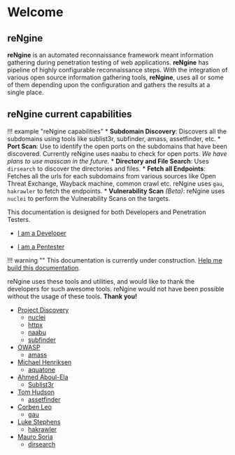 # Welcome

## **reNgine**

**reNgine** is an automated reconnaissance framework meant information gathering during penetration testing of web applications. **reNgine** has pipeline of highly configurable reconnaissance steps. With the integration of various open source information gathering tools, **reNgine**, uses all or some of them depending upon the configuration and gathers the results at a single place.

## reNgine current capabilities

!!! example "reNgine capabilities"
    * **Subdomain Discovery**: Discovers all the subdomains using tools like sublist3r, subfinder, amass, assetfinder, etc.
    * **Port Scan**: Use to identify the open ports on the subdomains that have been discovered. Currently reNgine uses naabu to check for open ports. *We have plans to use masscan in the future.*
    * **Directory and File Search**: Uses `dirsearch` to discover the directories and files.
    * **Fetch all Endpoints**: Fetches all the urls for each subdomains from various sources like Open Threat Exchange, Wayback machine, common crawl etc. reNgine uses `gau`, `hakrawler` to fetch the endpoints.
    * **Vulnerability Scan** *(Beta)*: reNgine uses `nuclei` to perform the Vulnerability Scans on the targets.

This documentation is designed for both Developers and Penetration Testers.

* [I am a Developer](developer/)

* [I am a Pentester](pentester/install.md)

!!! warning ""
    This documentation is currently under construction. [Help me build this documentation](https://github.com/yogeshojha/rengineDocumentation).

reNgine uses these tools and utilities, and would like to thank the developers for such awesome tools. reNgine would not have been possible without the usage of these tools. **Thank you!**

* [Project Discovery](https://github.com/projectdiscovery)
    * [nuclei](https://github.com/projectdiscovery/nuclei)
    * [httpx](https://github.com/projectdiscovery/httpx)
    * [naabu](https://github.com/projectdiscovery/naabu)
    * [subfinder](https://github.com/projectdiscovery/subfinder)
* [OWASP](https://github.com/OWASP)
    * [amass](https://github.com/OWASP/Amass)
* [Michael Henriksen](https://github.com/michenriksen)
    * [aquatone](https://github.com/michenriksen/aquatone)
* [Ahmed Aboul-Ela](https://github.com/aboul3la)
    * [Sublist3r](https://github.com/aboul3la/sublist3r)
* [Tom Hudson](https://github.com/tomnomnom)
    * [assetfinder](https://github.com/tomnomnom/assetfinder)
* [Corben Leo](https://github.com/lc)
    * [gau](https://github.com/lc/gau)
* [Luke Stephens](https://github.com/hakluke)
    * [hakrawler](https://github.com/hakluke/hakrawler)
* [Mauro Soria](https://github.com/maurosoria)
    * [dirsearch](https://github.com/maurosoria/dirsearch)
